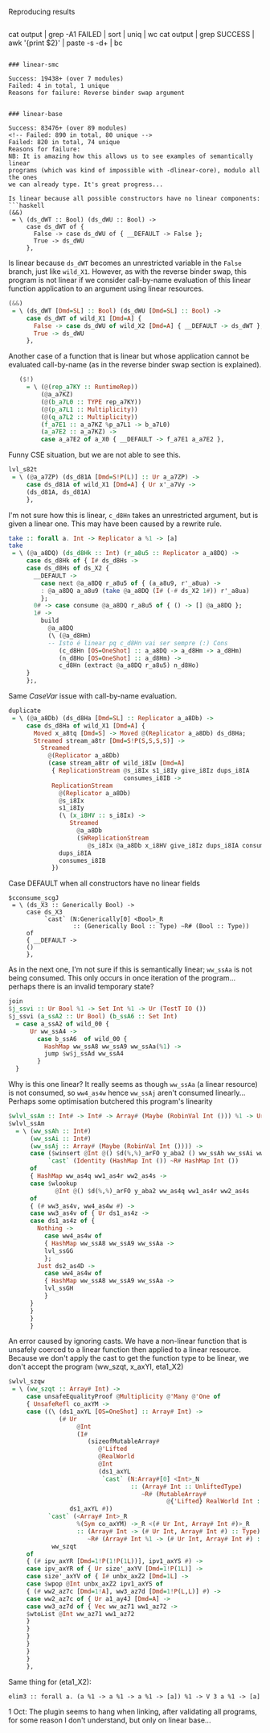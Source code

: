 <!-- The first attempt of an implementation tried converting from Core to Linear Core -->
<!-- first, and then typecheck linear core separately. -->
<!-- Apart from a bit contrived and likely more complicated (how to remove type -->
<!-- applications, coercions, pattern synonyms, AppTy, etc...), the system changed -->
<!-- considerably towards the end, so we reimplemented it from scratch: -->

<!-- Currently, the only modules that are not outdated with dropped implementations are -->
<!-- `Linear.Core`, `Linear.Core.Monad`, and the first part of `Linear.Core.Plugin`. -->

<!-- Later on we can move them out of the package into an "outdated things" one, but -->
<!-- for now it doesn't matter. -->

<!-- --- -->

Reproducing results

<!-- ``` -->
<!-- ghc -fplugin=... depends on linear-core-prototype -->
```
```
cat output | grep -A1 FAILED | sort | uniq | wc
cat output | grep SUCCESS | awk '{print $2}' | paste -s -d+ | bc
```

### linear-smc

Success: 19438+ (over 7 modules)
Failed: 4 in total, 1 unique
Reasons for failure: Reverse binder swap argument


### linear-base

Success: 83476+ (over 89 modules)
<!-- Failed: 890 in total, 80 unique -->
Failed: 820 in total, 74 unique
Reasons for failure:
NB: It is amazing how this allows us to see examples of semantically linear
programs (which was kind of impossible with -dlinear-core), modulo all the ones
we can already type. It's great progress...

Is linear because all possible constructors have no linear components:
```haskell
(&&)
 = \ (ds_dWT :: Bool) (ds_dWU :: Bool) ->
     case ds_dWT of {
       False -> case ds_dWU of { __DEFAULT -> False };
       True -> ds_dWU
     },
```

Is linear because `ds_dWT` becomes an unrestricted variable in the `False`
branch, just like `wild_X1`. However, as with the reverse binder swap, this
program is not linear if we consider call-by-name evaluation of this linear
function application to an argument using linear resources.
```haskell
(&&)
 = \ (ds_dWT [Dmd=SL] :: Bool) (ds_dWU [Dmd=SL] :: Bool) ->
     case ds_dWT of wild_X1 [Dmd=A] {
       False -> case ds_dWU of wild_X2 [Dmd=A] { __DEFAULT -> ds_dWT };
       True -> ds_dWU
     },
```

Another case of a function that is linear but whose application cannot be
evaluated call-by-name (as in the reverse binder swap section is explained).
```haskell
   ($!)
     = \ (@(rep_a7KY :: RuntimeRep))
         (@a_a7KZ)
         (@(b_a7L0 :: TYPE rep_a7KY))
         (@(p_a7L1 :: Multiplicity))
         (@(q_a7L2 :: Multiplicity))
         (f_a7E1 :: a_a7KZ %p_a7L1 -> b_a7L0)
         (a_a7E2 :: a_a7KZ) ->
         case a_a7E2 of a_X0 { __DEFAULT -> f_a7E1 a_a7E2 },
```

Funny CSE situation, but we are not able to see this.
```haskell
lvl_s82t
 = \ (@a_a7ZP) (ds_d81A [Dmd=S!P(L)] :: Ur a_a7ZP) ->
     case ds_d81A of wild_X1 [Dmd=A] { Ur x'_a7Vy ->
     (ds_d81A, ds_d81A)
     },
```


I'm not sure how this is linear, `c_d8Hn` takes an unrestricted argument, but is
given a linear one. This may have been caused by a rewrite rule.
```haskell
take :: forall a. Int -> Replicator a %1 -> [a]
take
 = \ (@a_a8DQ) (ds_d8Hk :: Int) (r_a8u5 :: Replicator a_a8DQ) ->
     case ds_d8Hk of { I# ds_d8Hs ->
     case ds_d8Hs of ds_X2 {
       __DEFAULT ->
         case next @a_a8DQ r_a8u5 of { (a_a8u9, r'_a8ua) ->
         : @a_a8DQ a_a8u9 (take @a_a8DQ (I# (-# ds_X2 1#)) r'_a8ua)
         };
       0# -> case consume @a_a8DQ r_a8u5 of { () -> [] @a_a8DQ };
       1# ->
         build
           @a_a8DQ
           (\ (@a_d8Hm)
           -- Isto é linear pq c_d8Hn vai ser sempre (:) Cons
              (c_d8Hn [OS=OneShot] :: a_a8DQ -> a_d8Hm -> a_d8Hm)
              (n_d8Ho [OS=OneShot] :: a_d8Hm) ->
              c_d8Hn (extract @a_a8DQ r_a8u5) n_d8Ho)
     }
     };,
```

Same $CaseVar$ issue with call-by-name evaluation.
```haskell
duplicate
 = \ (@a_a8Db) (ds_d8Ha [Dmd=SL] :: Replicator a_a8Db) ->
     case ds_d8Ha of wild_X1 [Dmd=A] {
       Moved x_a8tq [Dmd=S] -> Moved @(Replicator a_a8Db) ds_d8Ha;
       Streamed stream_a8tr [Dmd=S!P(S,S,S,S)] ->
         Streamed
           @(Replicator a_a8Db)
           (case stream_a8tr of wild_i8Iw [Dmd=A]
            { ReplicationStream @s_i8Ix s1_i8Iy give_i8Iz dups_i8IA
                                consumes_i8IB ->
            ReplicationStream
              @(Replicator a_a8Db)
              @s_i8Ix
              s1_i8Iy
              (\ (x_i8HV :: s_i8Ix) ->
                 Streamed
                   @a_a8Db
                   ($WReplicationStream
                      @s_i8Ix @a_a8Db x_i8HV give_i8Iz dups_i8IA consumes_i8IB))
              dups_i8IA
              consumes_i8IB
            })
```

<!-- EmptyCase: It looks as undefined behaviour in our system, but really it just -->
<!-- works, as checking the scrutinee works, and there are no alternatives to check. -->
<!-- Basically, it simply succeeds as no more evaluation needs to happen. So I -->
<!-- suppose this should work. Ok, fixed. -->
<!-- ``` -->
<!-- $cconsume_abPH = \ (ds_dcfV :: Void) -> case ds_dcfV of { }, -->
<!-- ``` -->

Case DEFAULT when all constructors have no linear fields
```
$cconsume_scgJ
 = \ (ds_X3 :: Generically Bool) ->
     case ds_X3
          `cast` (N:Generically[0] <Bool>_R
                  :: (Generically Bool :: Type) ~R# (Bool :: Type))
     of
     { __DEFAULT ->
     ()
     },
```

As in the next one, I'm not sure if this is semantically linear; `ww_ssAa` is
not being consumed. This only occurs in once iteration of the program... perhaps
there is an invalid temporary state?
```haskell
join
$j_ssvi :: Ur Bool %1 -> Set Int %1 -> Ur (TestT IO ())
$j_ssvi (a_ssA2 :: Ur Bool) (b_ssA6 :: Set Int)
  = case a_ssA2 of wild_00 {
      Ur ww_ssA4 ->
        case b_ssA6  of wild_00 {
          HashMap ww_ssA8 ww_ssA9 ww_ssAa(%1) ->
          jump $w$j_ssAd ww_ssA4
        }
  }
```

Why is this one linear? It really seems as though `ww_ssAa` (a linear resource)
is not consumed, so `ww4_as4w` hence `ww_ssAj` aren't consumed linearly...
Perhaps some optimisation butchered this program's linearity
```haskell
$wlvl_ssAm :: Int# -> Int# -> Array# (Maybe (RobinVal Int ())) %1 -> Ur (TestT IO ())
$wlvl_ssAm
  = \ (ww_ssAh :: Int#)
      (ww_ssAi :: Int#)
      (ww_ssAj :: Array# (Maybe (RobinVal Int ()))) ->
      case ($winsert @Int @() $d(%,%)_arFO y_aba2 () ww_ssAh ww_ssAi ww_ssAj)
           `cast` (Identity (HashMap Int ()) ~R# HashMap Int ())
      of
      { HashMap ww_as4q ww1_as4r ww2_as4s ->
      case $wlookup
             @Int @() $d(%,%)_arFO y_aba2 ww_as4q ww1_as4r ww2_as4s
      of
      { (# ww3_as4v, ww4_as4w #) ->
      case ww3_as4v of { Ur ds1_as4z ->
      case ds1_as4z of {
        Nothing ->
          case ww4_as4w of
          { HashMap ww_ssA8 ww_ssA9 ww_ssAa ->
          lvl_ssGG
          };
        Just ds2_as4D ->
          case ww4_as4w of
          { HashMap ww_ssA8 ww_ssA9 ww_ssAa ->
          lvl_ssGH
          }
      }
      }
      }
      }
```

An error caused by ignoring casts. We have a non-linear function that is
unsafely coerced to a linear function then applied to a linear resource.
Because we don't apply the cast to get the function type to be linear, we don't
accept the program
(ww_szqt, x_axYI, eta1_X2)
```haskell
$wlvl_szqw
 = \ (ww_szqt :: Array# Int) ->
     case unsafeEqualityProof @Multiplicity @'Many @'One of
     { UnsafeRefl co_axYM ->
     case ((\ (ds1_axYL [OS=OneShot] :: Array# Int) ->
              (# Ur
                   @Int
                   (I#
                      (sizeofMutableArray#
                         @'Lifted
                         @RealWorld
                         @Int
                         (ds1_axYL
                          `cast` (N:Array#[0] <Int>_N
                                  :: (Array# Int :: UnliftedType)
                                     ~R# (MutableArray#
                                            @{'Lifted} RealWorld Int :: UnliftedType))))),
                 ds1_axYL #))
           `cast` (<Array# Int>_R
                   %(Sym co_axYM) ->_R <(# Ur Int, Array# Int #)>_R
                   :: (Array# Int -> (# Ur Int, Array# Int #) :: Type)
                      ~R# (Array# Int %1 -> (# Ur Int, Array# Int #) :: Type)))
            ww_szqt
     of
     { (# ipv_axYR [Dmd=1!P(1!P(1L))], ipv1_axYS #) ->
     case ipv_axYR of { Ur size'_axYV [Dmd=1!P(1L)] ->
     case size'_axYV of { I# unbx_axZ2 [Dmd=1L] ->
     case $wpop @Int unbx_axZ2 ipv1_axYS of
     { (# ww2_az7c [Dmd=1!A], ww3_az7d [Dmd=1!P(L,L)] #) ->
     case ww2_az7c of { Ur a1_ay4J [Dmd=A] ->
     case ww3_az7d of { Vec ww_az71 ww1_az72 ->
     $wtoList @Int ww_az71 ww1_az72
     }
     }
     }
     }
     }
     }
     },
```
Same thing for (eta1_X2):
```
elim3 :: forall a. (a %1 -> a %1 -> a %1 -> [a]) %1 -> V 3 a %1 -> [a]
```
1 Oct: The plugin seems to hang when linking, after validating all programs, for some reason I don't understand, but only on linear base...


